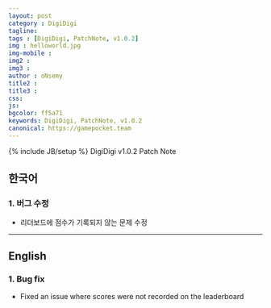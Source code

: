 ```yaml
---
layout: post
category : DigiDigi
tagline: 
tags : [DigiDigi, PatchNote, v1.0.2]
img : helloworld.jpg
img-mobile : 
img2 : 
img3 : 
author : oNsemy
title2 : 
title3 : 
css: 
js: 
bgcolor: ff5a71
keywords: DigiDigi, PatchNote, v1.0.2
canonical: https://gamepocket.team
---
```

{% include JB/setup %}
DigiDigi v1.0.2 Patch Note
<!--more-->

## 한국어

### 1. 버그 수정
- 리더보드에 점수가 기록되지 않는 문제 수정

---

## English

### 1. Bug fix
- Fixed an issue where scores were not recorded on the leaderboard
